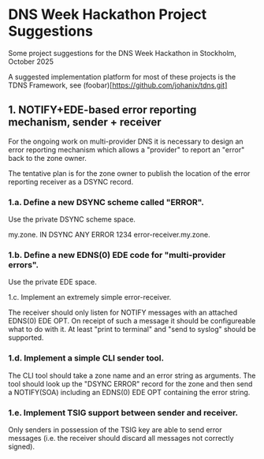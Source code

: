 # DNS Week Hackathon Project Suggestions

Some project suggestions for the DNS Week Hackathon in Stockholm, October 2025

A suggested implementation platform for most of these projects
is the TDNS Framework, see (foobar)[https://github.com/johanix/tdns.git]

## 1. NOTIFY+EDE-based error reporting mechanism, sender + receiver

For the ongoing work on multi-provider DNS it is necessary to design an
error reporting mechanism which allows a "provider" to report an "error"
back to the zone owner.

The tentative plan is for the zone owner to publish the location of the error
reporting receiver as a DSYNC record.

### 1.a. Define a new DSYNC scheme called "ERROR".

Use the private DSYNC scheme space.

my.zone.   IN DSYNC ANY ERROR 1234 error-receiver.my.zone.

### 1.b. Define a new EDNS(0) EDE code for "multi-provider errors". 

Use the private EDE space.

1.c. Implement an extremely simple error-receiver.

The receiver should only listen for NOTIFY messages with an attached
EDNS(0) EDE OPT. On receipt of such a message it should be
configureable what to do with it. At least "print to terminal" and
"send to syslog" should be supported.

### 1.d. Implement a simple CLI sender tool.

The CLI tool should take a zone name and an error string as arguments.
The tool should look up the "DSYNC ERROR" record for the zone and then
send a NOTIFY(SOA) including an EDNS(0) EDE OPT containing the error
string.

### 1.e. Implement TSIG support between sender and receiver.

Only senders in possession of the TSIG key are able to send error messages (i.e.
the receiver should discard all messages not correctly signed).
